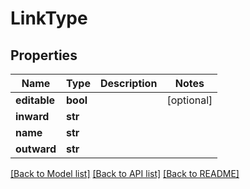 # LinkType

## Properties
Name | Type | Description | Notes
------------ | ------------- | ------------- | -------------
**editable** | **bool** |  | [optional] 
**inward** | **str** |  | 
**name** | **str** |  | 
**outward** | **str** |  | 

[[Back to Model list]](../README.md#documentation-for-models) [[Back to API list]](../README.md#documentation-for-api-endpoints) [[Back to README]](../README.md)


